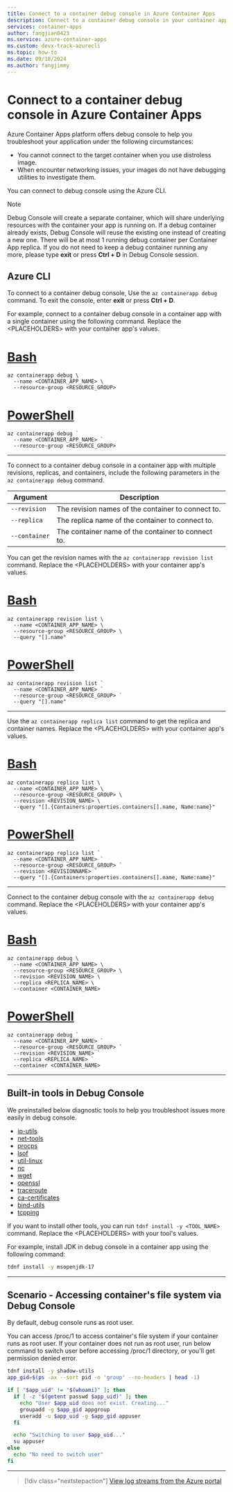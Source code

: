 ```yaml
---
title: Connect to a container debug console in Azure Container Apps
description: Connect to a container debug console in your container app.
services: container-apps
author: fangjian0423
ms.service: azure-container-apps
ms.custom: devx-track-azurecli
ms.topic: how-to
ms.date: 09/18/2024
ms.author: fangjimmy
---
```



# Connect to a container debug console in Azure Container Apps

Azure Container Apps platform offers debug console to help you troubleshoot your application under the following circumstances:

- You cannot connect to the target container when you use distroless image.
- When encounter networking issues, your images do not have debugging utilities to investigate them.

You can connect to debug console using the Azure CLI.

> [!NOTE]
> Debug Console will create a separate container, which will share underlying resources with the container your app is running on. If a debug container already exists, Debug Console will reuse the existing one instead of creating a new one. There will be at most 1 running debug container per Container App replica. If you do not need to keep a debug container running any more, please type **exit** or press **Ctrl + D** in Debug Console session.

## Azure CLI

To connect to a container debug console, Use the `az containerapp debug` command. To exit the console, enter **exit** or press **Ctrl + D**.

For example, connect to a container debug console in a container app with a single container using the following command. Replace the \<PLACEHOLDERS\> with your container app's values.

# [Bash](#tab/bash)

```azurecli
az containerapp debug \
  --name <CONTAINER_APP_NAME> \
  --resource-group <RESOURCE_GROUP>
```

# [PowerShell](#tab/powershell)

```azurecli
az containerapp debug `
  --name <CONTAINER_APP_NAME> `
  --resource-group <RESOURCE_GROUP>
```

---

To connect to a container debug console in a container app with multiple revisions, replicas, and containers, include the following parameters in the `az containerapp debug` command.

| Argument | Description |
|----------|-------------|
| `--revision` | The revision names of the container to connect to. |
| `--replica` | The replica name of the container to connect to. |
| `--container` | The container name of the container to connect to. |

You can get the revision names with the `az containerapp revision list` command. Replace the \<PLACEHOLDERS\> with your container app's values.

# [Bash](#tab/bash)

```azurecli
az containerapp revision list \
  --name <CONTAINER_APP_NAME> \
  --resource-group <RESOURCE_GROUP> \
  --query "[].name"
```

# [PowerShell](#tab/powershell)

```azurecli
az containerapp revision list `
  --name <CONTAINER_APP_NAME> `
  --resource-group <RESOURCE_GROUP> `
  --query "[].name"
```

---

Use the `az containerapp replica list` command to get the replica and container names. Replace the \<PLACEHOLDERS\> with your container app's values.

# [Bash](#tab/bash)

```azurecli
az containerapp replica list \
  --name <CONTAINER_APP_NAME> \
  --resource-group <RESOURCE_GROUP> \
  --revision <REVISION_NAME> \
  --query "[].{Containers:properties.containers[].name, Name:name}"
```

# [PowerShell](#tab/powershell)

```azurecli
az containerapp replica list `
  --name <CONTAINER_APP_NAME> `
  --resource-group <RESOURCE_GROUP> `
  --revision <REVISIONNAME> `
  --query "[].{Containers:properties.containers[].name, Name:name}"
```

---

Connect to the container debug console with the `az containerapp debug` command. Replace the \<PLACEHOLDERS\> with your container app's values.

# [Bash](#tab/bash)

```azurecli
az containerapp debug \
  --name <CONTAINER_APP_NAME> \
  --resource-group <RESOURCE_GROUP> \
  --revision <REVISION_NAME> \
  --replica <REPLICA_NAME> \
  --container <CONTAINER_NAME> 
```

# [PowerShell](#tab/powershell)

```azurecli
az containerapp debug `
  --name <CONTAINER_APP_NAME> `
  --resource-group <RESOURCE_GROUP> `
  --revision <REVISION_NAME> `
  --replica <REPLICA_NAME> `
  --container <CONTAINER_NAME> 
```

---

## Built-in tools in Debug Console

We preinstalled below diagnostic tools to help you troubleshoot issues more easily in debug console.

- [ip-utils](https://github.com/iputils/iputils)
- [net-tools](https://github.com/ecki/net-tools)
- [procps](https://github.com/warmchang/procps)
- [lsof](https://github.com/lsof-org/lsof)
- [util-linux](https://github.com/util-linux/util-linux)
- [nc](https://en.wikipedia.org/wiki/Netcat)
- [wget](https://github.com/mirror/wget)
- [openssl](https://github.com/openssl/openssl)
- [traceroute](https://en.wikipedia.org/wiki/Traceroute)
- [ca-certificates](https://fedoraproject.org/wiki/CA-Certificates)
- [bind-utils](https://www.linuxfromscratch.org/~ken/inkscape-python-deps/blfs-book-sysv/basicnet/bind-utils.html)
- [tcpping](http://www.vdberg.org/~richard/tcpping.html)

If you want to install other tools, you can run `tdnf install -y <TOOL_NAME>` command. Replace the \<PLACEHOLDERS\> with your tool's values.

For example, install JDK in debug console in a container app using the following command:

```bash
tdnf install -y msopenjdk-17
```

---

## Scenario - Accessing container's file system via Debug Console

By default, debug console runs as root user.

You can access /proc/1 to access container's file system if your container runs as root user. If your container does not run as root user, run below command to switch user before accessing /proc/1 directory, or you'll get permission denied error.

```bash
tdnf install -y shadow-utils
app_gid=$(ps -ax --sort pid -o 'group' --no-headers | head -1)

if [ "$app_uid" != "$(whoami)" ]; then
  if [ -z "$(getent passwd $app_uid)" ]; then
    echo "User $app_uid does not exist. Creating..."
    groupadd -g $app_gid appgroup
    useradd -u $app_uid -g $app_gid appuser
  fi

  echo "Switching to user $app_uid..."
  su appuser
else
  echo "No need to switch user"
fi
```

---

> [!div class="nextstepaction"]
> [View log streams from the Azure portal](log-streaming.md)
